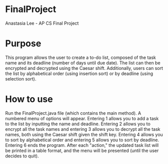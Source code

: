 # FinalProject
Anastasia Lee - AP CS Final Project
# Purpose
This program allows the user to create a to-do list, composed of the task name and its deadline (number of days until due date). The list can then be encrypted and decrypted using the Caesar shift. Additionally, users can sort the list by alphabetical order (using insertion sort) or by deadline (using selection sort).
# How to use
Run the FinalProject.java file (which contains the main method). A numbered menu of options will appear. Entering 1 allows you to add a task to the list by inputting the name and deadline. Entering 2 allows you to encrypt all the task names and entering 3 allows you to decrypt all the task names, both using the Caesar shift given the shift key. Entering 4 allows you to sort by alphabetical order and entering 5 allows you to sort by deadline. Entering 6 ends the program. After each "action," the updated task list will be printed in a table format, and the menu will be presented (until the user decides to quit).
